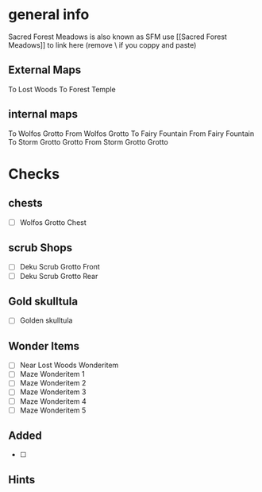 # general info 
Sacred Forest Meadows is also known as SFM use \[\[Sacred Forest Meadows]] to link here (remove \\ if you coppy and paste)
## External Maps
To Lost Woods
To Forest Temple
## internal maps
To Wolfos Grotto
From Wolfos Grotto
To Fairy Fountain
From Fairy Fountain
To Storm Grotto Grotto
From Storm Grotto Grotto
# Checks
## chests
- [ ] Wolfos Grotto Chest
## scrub Shops
- [ ] Deku Scrub Grotto Front
- [ ] Deku Scrub Grotto Rear
## Gold skulltula
- [ ] Golden skulltula
## Wonder Items
- [ ] Near Lost Woods Wonderitem
- [ ] Maze Wonderitem 1
- [ ] Maze Wonderitem 2
- [ ] Maze Wonderitem 3
- [ ] Maze Wonderitem 4
- [ ] Maze Wonderitem 5
## Added
- [ ] 
## Hints